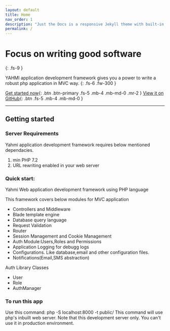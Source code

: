 ```yaml
---
layout: default
title: Home
nav_order: 1
description: "Just the Docs is a responsive Jekyll theme with built-in search that is easily customizable and hosted on GitHub Pages."
permalink: /
---
```


# Focus on writing good software
{: .fs-9 }

YAHMI application development framework gives you a power to write a robust php application in MVC way.
{: .fs-6 .fw-300 }

[Get started now](#getting-started){: .btn .btn-primary .fs-5 .mb-4 .mb-md-0 .mr-2 } [View it on GitHub](https://github.com/ahesanali/yahmi-app){: .btn .fs-5 .mb-4 .mb-md-0 }

---

## Getting started

### Server Requirements

Yahmi application development framework requires below mentioned dependacies.

1. min PHP 7.2
2. URL rewriting enabled in your web server

### Quick start: 

Yahmi Web application development framework using PHP language

This framework covers below modules for MVC application
- Controllers and Middleware
- Blade template engine
- Database query language
- Request Validation
- Router
- Session Management and Cookie Management
- Auth Module:Users,Roles and Permissions
- Application Logging for debugg logs
- Configurations. Like database,email and other configuration files.
- Notifications(Email,SMS abstraction)

Auth Library Classes
- User
- Role
- AuthManager

### To run this app

Use this command: php -S localhost:8000 -t public/ This command will use php's inbuilt web server. Note that this development server only. You can't use it in production environment.
